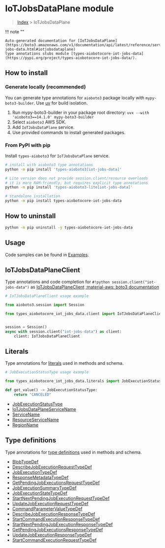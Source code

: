 # IoTJobsDataPlane module

> [Index](../README.md) > IoTJobsDataPlane


!!! note ""

    Auto-generated documentation for [IoTJobsDataPlane](https://boto3.amazonaws.com/v1/documentation/api/latest/reference/services/iot-jobs-data.html#iotjobsdataplane)
    type annotations stubs module [types-aiobotocore-iot-jobs-data](https://pypi.org/project/types-aiobotocore-iot-jobs-data/).

## How to install

### Generate locally (recommended)

You can generate type annotations for `aioboto3` package locally with `mypy-boto3-builder`.
Use [uv](https://docs.astral.sh/uv/getting-started/installation/) for build isolation.

1. Run mypy-boto3-builder in your package root directory: `uvx --with 'aioboto3==14.1.0' mypy-boto3-builder`
1. Select `aioboto3` AWS SDK.
1. Add `IoTJobsDataPlane` service.
1. Use provided commands to install generated packages.



### From PyPI with pip

Install `types-aioboto3` for `IoTJobsDataPlane` service.

```bash
# install with aioboto3 type annotations
python -m pip install 'types-aioboto3[iot-jobs-data]'

# Lite version does not provide session.client/resource overloads
# it is more RAM-friendly, but requires explicit type annotations
python -m pip install 'types-aioboto3-lite[iot-jobs-data]'

# standalone installation
python -m pip install types-aiobotocore-iot-jobs-data
```



## How to uninstall

```bash
python -m pip uninstall -y types-aiobotocore-iot-jobs-data
```

## Usage

Code samples can be found in [Examples](./usage.md).

## IoTJobsDataPlaneClient

Type annotations and code completion for  `#!python session.client("iot-jobs-data")` as [IoTJobsDataPlaneClient](./client.md)
[:material-aws: boto3 documentation](https://boto3.amazonaws.com/v1/documentation/api/latest/reference/services/iot-jobs-data.html#IoTJobsDataPlane.Client)

```python
# IoTJobsDataPlaneClient usage example

from aioboto3.session import Session

from types_aiobotocore_iot_jobs_data.client import IoTJobsDataPlaneClient


session = Session()
async with session.client("iot-jobs-data") as client:
    client: IoTJobsDataPlaneClient
```








## Literals

Type annotations for [literals](./literals.md) used in methods and schema.

```python
# JobExecutionStatusType usage example

from types_aiobotocore_iot_jobs_data.literals import JobExecutionStatusType

def get_value() -> JobExecutionStatusType:
    return "CANCELED"
```

- [JobExecutionStatusType](./literals.md#jobexecutionstatustype)
- [IoTJobsDataPlaneServiceName](./literals.md#iotjobsdataplaneservicename)
- [ServiceName](./literals.md#servicename)
- [ResourceServiceName](./literals.md#resourceservicename)
- [RegionName](./literals.md#regionname)




## Type definitions

Type annotations for [type definitions](./type_defs.md) used in methods and schema.

- [BlobTypeDef](./type_defs.md#blobtypedef)
- [DescribeJobExecutionRequestTypeDef](./type_defs.md#describejobexecutionrequesttypedef)
- [JobExecutionTypeDef](./type_defs.md#jobexecutiontypedef)
- [ResponseMetadataTypeDef](./type_defs.md#responsemetadatatypedef)
- [GetPendingJobExecutionsRequestTypeDef](./type_defs.md#getpendingjobexecutionsrequesttypedef)
- [JobExecutionSummaryTypeDef](./type_defs.md#jobexecutionsummarytypedef)
- [JobExecutionStateTypeDef](./type_defs.md#jobexecutionstatetypedef)
- [StartNextPendingJobExecutionRequestTypeDef](./type_defs.md#startnextpendingjobexecutionrequesttypedef)
- [UpdateJobExecutionRequestTypeDef](./type_defs.md#updatejobexecutionrequesttypedef)
- [CommandParameterValueTypeDef](./type_defs.md#commandparametervaluetypedef)
- [DescribeJobExecutionResponseTypeDef](./type_defs.md#describejobexecutionresponsetypedef)
- [StartCommandExecutionResponseTypeDef](./type_defs.md#startcommandexecutionresponsetypedef)
- [StartNextPendingJobExecutionResponseTypeDef](./type_defs.md#startnextpendingjobexecutionresponsetypedef)
- [GetPendingJobExecutionsResponseTypeDef](./type_defs.md#getpendingjobexecutionsresponsetypedef)
- [UpdateJobExecutionResponseTypeDef](./type_defs.md#updatejobexecutionresponsetypedef)
- [StartCommandExecutionRequestTypeDef](./type_defs.md#startcommandexecutionrequesttypedef)

